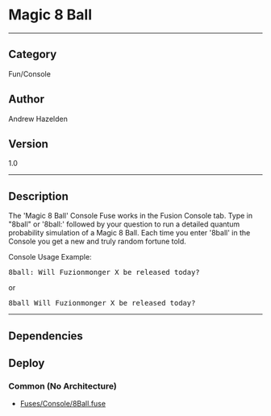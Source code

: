# Magic 8 Ball
___

## Category
Fun/Console

## Author
Andrew Hazelden

## Version
1.0

___

## Description
<p>The 'Magic 8 Ball' Console Fuse works in the Fusion Console tab. Type in "8ball" or '8ball:' followed by your question to run a detailed quantum probability simulation of a Magic 8 Ball. Each time you enter '8ball' in the Console you get a new and truly random fortune told.</p>
	
<p>Console Usage Example:</p>

<pre>8ball: Will Fuzionmonger X be released today?</pre>

or

<pre>8ball Will Fuzionmonger X be released today?</pre>

___

## Dependencies

## Deploy

### Common (No Architecture)

<ul>
<li><a href="https://gitlab.com/WeSuckLess/Reactor/-/blob/master/Atoms/com.AndrewHazelden.8ball/Fuses/Console/8Ball.fuse?ref_type=heads">Fuses/Console/8Ball.fuse</a></li>
</ul>
